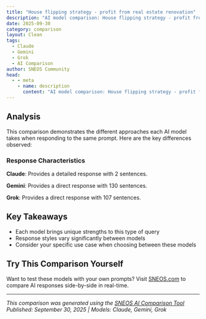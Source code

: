 ```yaml
---
title: "House flipping strategy - profit from real estate renovation"
description: "AI model comparison: House flipping strategy - profit from real estate renovation..."
date: 2025-09-30
category: comparison
layout: Clean
tags:
  - Claude
  - Gemini
  - Grok
  - AI Comparison
author: SNEOS Community
head:
  - - meta
    - name: description
      content: "AI model comparison: House flipping strategy - profit from real estate renovation..."
---
```


<ChatComparison
  title="House flipping strategy - profit from real estate renovation"
  prompt="House flipping strategy - profit from real estate renovation"
  :responses='{
    "Claude": "Here\u0027s a comprehensive house flipping strategy guide:\n\n## Market Research \u0026 Property Selection\n\n**Target Properties:**\n- Distressed properties 10-20% below market value\n- Structurally sound homes needing cosmetic updates\n- Properties in stable or improving neighborhoods\n- 3-4 bedroom homes (broader buyer appeal)\n\n**Key Metrics:**\n- **70% Rule**: Pay no more than 70% of ARV (After Repair Value) minus renovation costs\n- Example: $300k ARV - $50k repairs = $250k \u00D7 70% = $175k max purchase price\n\n## Financial Planning\n\n**Funding Options:**\n- Hard money loans (fast but expensive: 10-15% interest)\n- Private investors/partnerships\n- Cash purchases (best for speed and negotiation power)\n- Traditional mortgages (slower but cheaper)\n\n**Budget Breakdown:**\n- Purchase price: 60-70% of total investment\n- Renovation: 15-25%\n- Carrying costs: 5-10%\n- Profit margin: 15-20%\n\n## Renovation Strategy\n\n**High-Impact Updates:**\n- Kitchen: New cabinets, countertops, appliances\n- Bathrooms: Modern fixtures, vanities, tile\n- Flooring: Consistent throughout (luxury vinyl/hardwood)\n- Paint: Neutral colors, fresh throughout\n- Curb appeal: Landscaping, front door, exterior paint\n\n**Cost Control:**\n- Get 3\u002B contractor bids\n- Buy materials in bulk\n- Focus on cosmetic over structural changes\n- Stick to neutral, broad-appeal finishes\n\n## Timeline Management\n\n**Target: 3-6 months total**\n- Acquisition: 2-4 weeks\n- Renovation: 6-12 weeks\n- Marketing/Sale: 4-8 weeks\n\n## Risk Management\n\n**Common Pitfalls:**\n- Over-improving for the neighborhood\n- Unexpected structural issues\n- Market downturns during project\n- Permit delays\n\n**Mitigation Strategies:**\n- Thorough inspections before purchase\n- 20% contingency in renovation budget\n- Work with experienced contractors\n- Have exit strategies (rental, wholesale)\n\n## Tax Considerations\n\n- Flips are taxed as ordinary income (not capital gains)\n- Track all expenses for deductions\n- Consider forming an LLC\n- Consult with a tax professional\n\n**Success Keys:** Start small, build a reliable contractor network, know your local market intimately, and always have multiple exit strategies.\n\nWould you like me to elaborate on any specific aspect of the flipping process?",
    "Gemini": "Okay, let\u0027s break down the house flipping strategy, focusing on how to profit from real estate renovation. This is a complex topic with a lot of moving parts, but we\u0027ll cover the key aspects:\n\n**I. The Fundamentals of House Flipping**\n\n*   **Definition:**  Buying a property (typically distressed or undervalued), renovating it, and quickly reselling it for a profit.\n*   **Key to Success:**  Finding deals, managing costs, and completing the renovation within budget and timeframe.\n\n**II. The House Flipping Process: A Step-by-Step Guide**\n\n1.  **Market Research \u0026 Analysis:**\n    *   **Target Market:** Define your ideal buyer. (Families? Young professionals? Retirees?) This will dictate renovation choices.\n    *   **Location, Location, Location:**  Identify specific neighborhoods or areas with potential.  Look for:\n        *   Up-and-coming areas (gentrification)\n        *   Strong school districts (if targeting families)\n        *   Areas with high demand and low inventory\n        *   Areas with a track record of successful flips\n    *   **Comparable Sales (Comps):** Research recent sales of similar renovated properties in the target area.  This will help you estimate the After Repair Value (ARV).\n    *   **Market Trends:** Understand local real estate trends \u2013 rising prices, seasonality, buyer preferences.\n    *   **Zoning \u0026 Regulations:**  Check local zoning laws and building codes to ensure your renovation plans are feasible.\n\n2.  **Finding Potential Properties:**\n    *   **Real Estate Agents:**  Build relationships with agents who specialize in distressed properties.\n    *   **Online Listings:**  Zillow, Redfin, Realtor.com \u2013 use filters to find foreclosures, short sales, and properties listed below market value.\n    *   **Wholesalers:**  Connect with wholesalers who find and contract properties, then assign the contract to you for a fee.\n    *   **Auctions:**  Consider attending foreclosure auctions (but proceed with extreme caution).\n    *   **Direct Mail Marketing:**  Send letters to homeowners in targeted areas who might be motivated to sell.\n    *   **Networking:**  Talk to contractors, other investors, and people in the real estate industry.\n    *   **Driving for Dollars:** Literally drive around target neighborhoods looking for distressed properties.  Look for signs of neglect (overgrown lawns, peeling paint, boarded-up windows).\n\n3.  **Property Evaluation \u0026 Due Diligence:**\n    *   **Property Inspection:**  Hire a professional inspector to thoroughly assess the property\u0027s condition (foundation, roof, plumbing, electrical, HVAC, pests). This is *critical* to identify potential hidden costs.\n    *   **Estimating Repair Costs:**  Get multiple bids from reliable contractors for all necessary repairs and renovations.  Be detailed and specific in your scope of work.\n    *   **Title Search:**  Verify clear ownership and identify any liens or encumbrances on the property.\n    *   **Appraisal (Optional):** If getting financing, the lender will require an appraisal.  You can also get a pre-purchase appraisal to validate the potential ARV.\n    *   **Environmental Assessment (Optional):**  Consider if the property is old or in an industrial area.\n\n4.  **Financing:**\n    *   **Cash:**  The fastest and simplest option (if you have it). Offers more negotiating power.\n    *   **Hard Money Loans:**  Short-term, high-interest loans specifically for real estate investing.  Good for quick flips.\n    *   **Private Money Loans:**  Loans from individuals or groups.  Terms are negotiable.\n    *   **Lines of Credit (HELOC or other):**  Good for funding smaller renovations.\n    *   **Partnerships:**  Collaborate with other investors to pool resources.\n    *   **Mortgages:**  Traditional mortgages may be difficult to obtain for distressed properties.\n    *   **BRRRR (Buy, Rehab, Rent, Refinance, Repeat):** A variation on the flipping model, where you rent out the property after renovation and then refinance to pull out your capital for the next project.\n\n5.  **Negotiating and Closing the Deal:**\n    *   **Make a Competitive Offer:**  Consider the condition of the property, repair costs, and your desired profit margin.\n    *   **Negotiate Effectively:**  Be prepared to walk away if the seller is unwilling to negotiate reasonably.\n    *   **Closing Costs:**  Factor in closing costs (title insurance, escrow fees, recording fees) when calculating your potential profit.\n\n6.  **Renovation and Project Management:**\n    *   **Create a Detailed Scope of Work:**  Outline all the repairs, renovations, and upgrades to be completed.\n    *   **Budget Management:**  Track all expenses meticulously and stay within budget.  Contingency funds are a must!\n    *   **Timeline Management:**  Set a realistic timeline for the renovation and monitor progress closely.  Delays can eat into your profits.\n    *   **Contractor Management:**  Hire reliable and licensed contractors.  Get written contracts and hold them accountable.\n    *   **Permits:**  Obtain all necessary permits before starting any work.\n    *   **Prioritize Key Renovations:** Focus on renovations that will have the biggest impact on the ARV (kitchens, bathrooms, flooring, curb appeal).\n    *   **Quality Control:**  Regularly inspect the work to ensure it meets your standards.\n    *   **Considerations:**\n        *   **Cosmetic vs. Structural:** Cosmetic renovations (paint, flooring, fixtures) are generally faster and cheaper, while structural repairs (foundation, roof, plumbing) can be more expensive and time-consuming.\n        *   **Return on Investment (ROI):**  Not all renovations are created equal.  Focus on renovations that will provide the highest ROI.\n\n7.  **Staging and Marketing:**\n    *   **Curb Appeal:**  Make a good first impression with landscaping, painting, and exterior repairs.\n    *   **Interior Staging:**  Stage the property to showcase its potential and appeal to buyers.\n    *   **Professional Photography:**  High-quality photos are essential for online marketing.\n    *   **Online Listings:**  List the property on Zillow, Redfin, Realtor.com, and other real estate websites.\n    *   **Open Houses:**  Host open houses to attract potential buyers.\n    *   **Marketing Materials:**  Create brochures, flyers, and other marketing materials to promote the property.\n    *   **Pricing Strategy:**  Price the property competitively based on comps and market conditions.\n\n8.  **Selling the Property:**\n    *   **Work with a Real Estate Agent:**  A good agent can help you market the property and negotiate offers.\n    *   **Negotiate Offers:**  Be prepared to negotiate with potential buyers.\n    *   **Closing:**  Complete the closing process and transfer ownership of the property.\n\n**III. Key Considerations for Renovation to Maximize Profit**\n\n*   **Know Your Market:** The types of renovations that appeal to a luxury buyer are different from those that appeal to a first-time homebuyer.\n*   **Kitchen and Bathrooms:** These are typically the most important rooms for buyers. Focus on updating cabinets, countertops, flooring, and fixtures.  Consider a kitchen island or updated appliances.\n*   **Flooring:** Replace worn or outdated flooring with new carpet, hardwood, laminate, or tile.\n*   **Paint:** A fresh coat of paint can make a huge difference. Choose neutral colors that appeal to a wide range of buyers.\n*   **Lighting:** Update light fixtures to brighten up the property and create a more modern look.\n*   **Landscaping:** Improve curb appeal with landscaping, such as planting flowers, trimming shrubs, and mowing the lawn.\n*   **Energy Efficiency:**  Consider energy-efficient upgrades (windows, insulation, HVAC) to attract buyers and reduce utility costs.\n*   **Smart Home Features:**  Adding smart home features (smart thermostats, smart lighting) can appeal to tech-savvy buyers.\n*   **Maximize Space:** Think about ways to reconfigure the layout to create more usable space (e.g., opening up walls, adding closets).\n*   **Cost-Effective Upgrades:** Prioritize upgrades that will provide the biggest bang for your buck.\n\n**IV. Calculating Profit \u0026 Loss**\n\n*   **After Repair Value (ARV):**  The estimated value of the property after it has been renovated.\n*   **Purchase Price:**  The price you paid for the property.\n*   **Renovation Costs:**  All expenses associated with the renovation (materials, labor, permits).\n*   **Holding Costs:**  Expenses incurred while you own the property (mortgage interest, property taxes, insurance, utilities).\n*   **Selling Costs:**  Expenses associated with selling the property (real estate agent commissions, closing costs).\n*   **Profit = ARV - (Purchase Price \u002B Renovation Costs \u002B Holding Costs \u002B Selling Costs)**\n*   **Return on Investment (ROI) = (Profit / Total Investment) x 100%**\n\n**V.  Common Pitfalls to Avoid**\n\n*   **Overpaying for the Property:**  Don\u0027t get caught up in a bidding war.\n*   **Underestimating Repair Costs:**  Be conservative in your estimates.\n*   **Poor Project Management:**  Stay organized and on top of the renovation.\n*   **Hiring Unreliable Contractors:**  Vet contractors carefully and get written contracts.\n*   **Making Unnecessary Upgrades:**  Focus on renovations that will increase the ARV.\n*   **Ignoring Market Trends:**  Stay informed about what buyers are looking for.\n*   **Holding the Property Too Long:**  Time is money.  Minimize holding costs by completing the renovation quickly.\n*   **Failing to Stage Properly:**  Staging can make a big difference in how buyers perceive the property.\n*   **Over-Improving:**  Don\u0027t spend more on renovations than you can recoup in the sale price.\n*   **Neglecting Due Diligence:**  Always conduct thorough due diligence before purchasing a property.\n\n**VI.  Tips for Success**\n\n*   **Build a Strong Team:**  Surround yourself with experienced professionals (real estate agents, contractors, inspectors, lenders).\n*   **Network:**  Connect with other investors and learn from their experiences.\n*   **Educate Yourself:**  Stay up-to-date on market trends and renovation techniques.\n*   **Be Patient:**  Finding the right property and completing the renovation can take time.\n*   **Be Disciplined:**  Stick to your budget and timeline.\n*   **Focus on Value:**  Provide buyers with a renovated property that offers good value for their money.\n*   **Start Small:**  Begin with smaller, less complex projects to gain experience.\n*   **Learn from Your Mistakes:**  Every flip is a learning opportunity.\n\n**VII.  Ethical Considerations**\n\n*   **Transparency:**  Be honest and upfront with buyers about the property\u0027s history and condition.\n*   **Safety:**  Ensure that all renovations are completed to code and meet safety standards.\n*   **Community Impact:**  Consider the impact of your renovation on the surrounding neighborhood.  Don\u0027t contribute to gentrification that displaces existing residents.\n\n**In summary, house flipping is a business that requires careful planning, execution, and risk management.  By following these steps and avoiding common pitfalls, you can increase your chances of success and profit from real estate renovation.** Remember to adapt this strategy to your local market and personal circumstances. Good luck!\n",
    "Grok": "House flipping is a real estate investment strategy where an investor purchases a property, renovates or improves it, and then sells it at a higher price to generate a profit. When done correctly, house flipping can be a lucrative endeavor, but it also comes with significant risks and challenges. Below is a detailed strategy for profiting from real estate renovation through house flipping:\n\n---\n\n### 1. Research the Market\nBefore diving into house flipping, thorough market research is essential to ensure profitability.\n\n- **Identify Target Areas**: Look for neighborhoods with high demand for renovated homes, appreciating property values, and a shortage of move-in-ready houses. Emerging or gentrifying areas often present good opportunities.\n- **Analyze Comparable Sales (Comps)**: Study recent sales of similar properties in the area to determine the potential after-repair value (ARV) of the home. This helps estimate how much you can sell the property for after renovations.\n- **Understand Buyer Preferences**: Research what buyers in the area are looking for (e.g., open floor plans, modern kitchens, or energy-efficient features) to guide your renovation decisions.\n- **Assess Competition**: Check how many other flipped or renovated homes are on the market to ensure there\u2019s enough demand for yours.\n\n---\n\n### 2. Secure Financing\nFlipping houses requires significant upfront capital for purchasing properties, renovations, and carrying costs. Explore funding options:\n\n- **Cash or Savings**: If you have the funds, using cash can save on interest and make you a more attractive buyer with quicker closings.\n- **Hard Money Loans**: These short-term loans are popular among flippers due to their speed and flexibility, though they come with higher interest rates.\n- **Private Lenders**: Partner with individuals or investors willing to fund your project in exchange for a share of the profits or interest.\n- **Conventional Loans or Lines of Credit**: Some flippers use traditional mortgages or home equity lines of credit (HELOCs) for funding, though these may have stricter requirements.\n- **Partnerships**: Team up with others who can provide capital while you handle the project management or renovations.\n\n**Tip**: Account for loan interest, closing costs, and holding costs (mortgage payments, taxes, insurance, utilities) in your budget.\n\n---\n\n### 3. Find the Right Property\nNot every property is a good candidate for flipping. Look for homes that can be purchased below market value and have the potential for value-add renovations.\n\n- **Distressed Properties**: Target foreclosures, short sales, bank-owned homes (REOs), or properties sold at auctions. These are often priced lower due to their condition or urgent sale needs.\n- **\u201CFixer-Uppers\u201D**: Seek homes that need cosmetic updates or minor structural repairs but are in otherwise good locations.\n- **Motivated Sellers**: Look for owners eager to sell due to financial distress, divorce, relocation, or inherited properties they don\u2019t want to maintain.\n- **Use the 70% Rule**: A general guideline for flippers is to buy a property for no more than 70% of its ARV, minus the estimated repair costs. This helps ensure a profit margin.\n  - Example: If ARV is $300,000 and repairs cost $50,000, aim to buy for no more than $160,000 (70% of $300,000 = $210,000 - $50,000 = $160,000).\n\n**Where to Look**: Use real estate platforms (e.g., Zillow, Redfin), MLS listings, wholesalers, local auctions, or network with real estate agents who specialize in distressed properties.\n\n---\n\n### 4. Budget and Plan Renovations\nA well-executed renovation plan is critical to staying on budget and maximizing profit.\n\n- **Estimate Repair Costs**: Inspect the property thoroughly (consider hiring a professional inspector) to identify all needed repairs. Get multiple contractor quotes for accurate cost estimates.\n- **Focus on High-ROI Updates**: Prioritize renovations that add the most value relative to cost, such as:\n  - Kitchen and bathroom remodels (new countertops, cabinets, fixtures).\n  - Flooring (hardwood or laminate over dated carpet).\n  - Fresh paint (neutral colors appeal to a wider audience).\n  - Curb appeal (landscaping, new exterior paint, or a modern front door).\n  - Minor structural fixes (e.g., roof repairs if necessary).\n- **Avoid Over-Improving**: Don\u2019t add luxury features that exceed the neighborhood\u2019s price range (e.g., a $50,000 gourmet kitchen in a $200,000 home). Match the quality of renovations to the area\u2019s standards.\n- **Set a Contingency Fund**: Allocate 10-20% of your renovation budget for unexpected issues (e.g., plumbing or electrical problems).\n\n---\n\n### 5. Assemble a Reliable Team\nFlipping often requires a team of professionals to execute the project efficiently.\n\n- **Real Estate Agent**: A knowledgeable agent can help you find deals and sell the property quickly after renovations.\n- **Contractors**: Hire licensed, insured, and experienced contractors for major repairs. Verify references and past work.\n- **Home Inspector**: Use an inspector to uncover hidden issues before buying or selling.\n- **Accountant or Financial Advisor**: Keep track of expenses, taxes, and profits to ensure you\u2019re maximizing returns.\n- **Attorney**: For legal matters like contracts, liens, or title issues.\n\n**Tip**: Build long-term relationships with contractors and other team members to streamline future projects.\n\n---\n\n### 6. Manage the Renovation Process\nEffective project management ensures renovations are completed on time and within budget.\n\n- **Create a Timeline**: Set a realistic schedule for each phase of the renovation. Delays can increase holding costs and eat into profits.\n- **Obtain Permits**: Ensure all work complies with local building codes and obtain necessary permits to avoid fines or delays when selling.\n- **Oversee Work**: Regularly check on contractors to ensure quality and adherence to the plan. Don\u2019t pay for work until it\u2019s satisfactorily completed.\n- **Document Progress**: Keep detailed records of expenses, contracts, and before-and-after photos for your records and marketing purposes.\n\n---\n\n### 7. Stage and Market the Property\nOnce renovations are complete, prepare the home for sale to attract buyers and maximize profit.\n\n- **Stage the Home**: Hire a professional stager or use affordable staging techniques to make the home appealing. Highlight key upgrades and create a move-in-ready feel.\n- **Price Strategically**: Work with your real estate agent to set a competitive price based on comps and market conditions. A well-priced home can sell faster, reducing holding costs.\n- **Market Effectively**: Use high-quality photos, virtual tours, and compelling descriptions in listings. Highlight the renovations and unique features. Leverage social media, open houses, and real estate platforms to reach potential buyers.\n- **Time the Sale**: List the property during peak buying seasons (often spring or summer) for faster sales, unless local market trends suggest otherwise.\n\n---\n\n### 8. Calculate Profit and Reinvest\nAfter selling the property, review your financials to evaluate the project\u2019s success.\n\n- **Calculate Profit**: Subtract all costs (purchase price, renovation costs, holding costs, selling costs, taxes, and fees) from the sale price to determine your net profit.\n  - Example: Sale Price: $300,000 | Total Costs: $220,000 | Profit: $80,000\n- **Pay Taxes**: Be aware of capital gains taxes if you hold the property for less than a year (short-term gains are taxed at a higher rate). Consult an accountant for tax strategies.\n- **Reinvest**: Use profits to fund your next flip or diversify into other real estate investments like rental properties.\n\n---\n\n### Risks and Challenges to Mitigate\nHouse flipping isn\u2019t without risks. Be prepared for the following:\n- **Overestimating ARV**: If the market shifts or comps are inaccurate, you may not sell for as much as expected.\n- **Underestimating Costs**: Unexpected repairs or contractor issues can balloon your budget.\n- **Market Downturns**: A slow or declining market can leave you holding the property longer, increasing costs.\n- **Financing Issues**: High interest rates or difficulty securing loans can strain your cash flow.\n- **Time Commitment**: Flipping requires significant time and effort, especially if managing renovations yourself.\n\n**Mitigation Tips**: Start with smaller, manageable projects to gain experience. Build a cash reserve for emergencies. Always have an exit strategy (e.g., renting the property if it doesn\u2019t sell).\n\n---\n\n### Key Financial Metrics for Success\n- **After-Repair Value (ARV)**: The estimated market value of the home after renovations.\n- **Return on Investment (ROI)**: (Profit / Total Investment) x 100. Aim for at least 10-20% ROI per flip.\n- **Holding Costs**: Ongoing expenses (mortgage, taxes, utilities) while you own the property. Minimize by flipping quickly (ideally 3-6 months).\n- **Profit Margin**: Ensure a buffer of 15-20% of ARV after all costs to account for market fluctuations or unexpected expenses.\n\n---\n\n### Why House Flipping Can Be Profitable\n- **Value-Add Opportunity**: Renovations can significantly increase a property\u2019s value, often more than the cost of the upgrades.\n- **Speed of Returns**: Unlike rentals, flipping provides a quicker return on investment if done efficiently.\n- **Market Trends**: In areas with high demand and low inventory, flipped homes often sell fast at premium prices.\n\n---\n\nBy following a disciplined approach, conducting thorough due diligence, and managing risks, house flipping can be a profitable real estate strategy. Start small, learn from each project, and scale up as you gain experience and confidence. If you\u2019re new to flipping, consider partnering with an experienced investor or taking courses on real estate investing to build your skills."
  }'
  published-date="16:27"
/>

## Analysis

This comparison demonstrates the different approaches each AI model takes when responding to the same prompt. Here are the key differences observed:

### Response Characteristics

**Claude**: Provides a detailed response with 2 sentences. 

**Gemini**: Provides a direct response with 130 sentences. 

**Grok**: Provides a direct response with 107 sentences. 

## Key Takeaways

- Each model brings unique strengths to this type of query
- Response styles vary significantly between models
- Consider your specific use case when choosing between these models

## Try This Comparison Yourself

Want to test these models with your own prompts? Visit [SNEOS.com](https://sneos.com) to compare AI responses side-by-side in real-time.

---

*This comparison was generated using the [SNEOS AI Comparison Tool](https://sneos.com)*
*Published: September 30, 2025 | Models: Claude, Gemini, Grok*
